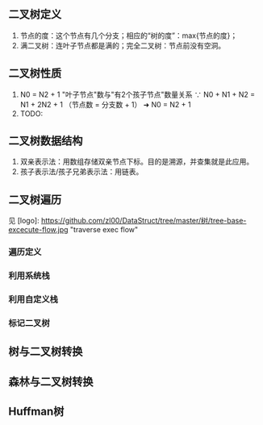 ## 二叉树定义
1. 节点的度：这个节点有几个分支；相应的“树的度”：max{节点的度}；
2. 满二叉树：连叶子节点都是满的；完全二叉树：节点前没有空洞。

## 二叉树性质
1. N0 = N2 + 1 "叶子节点"数与"有2个孩子节点"数量关系
   ∵ N0 + N1 + N2 = N1 + 2N2 + 1 （节点数 = 分支数 + 1） 
   ➜ N0 = N2 + 1
2. TODO:


## 二叉树数据结构
1. 双亲表示法：用数组存储双亲节点下标。目的是溯源，并查集就是此应用。
2. 孩子表示法/孩子兄弟表示法：用链表。

## 二叉树遍历
见 
[logo]: https://github.com/zl00/DataStruct/tree/master/树/tree-base-excecute-flow.jpg "traverse exec flow"

### 遍历定义

### 利用系统栈

### 利用自定义栈

### 标记二叉树

## 树与二叉树转换

## 森林与二叉树转换

## Huffman树


